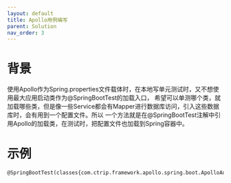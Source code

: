 ```yaml
---
layout: default
title: Apollo用例编写
parent: Solution
nav_order: 3
---
```


# 背景
使用Apollo作为Spring.properties文件载体时，在本地写单元测试时，又不想使用最大应用启动类作为@SpringBootTest的加载入口，
希望可以单测哪个类，就加载哪些类，但是像一些Service都会有Mapper进行数据库访问，引入这些数据库时，会有用到一个配置文件。所以
一个方法就是在@SpringBootTest注解中引用Apollo的加载类，在测试时，把配置文件也加载到Spring容器中。

# 示例
```shell
@SpringBootTest(classes{com.ctrip.framework.apollo.spring.boot.ApolloAutoConfiguration.class})
```